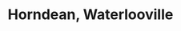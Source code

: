 ---
title: Horndean, Waterlooville
url: /horndean-waterlooville/
latitude: 50.9
longitude: -1.028
---